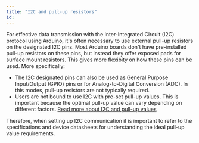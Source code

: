 ```yaml
---
title: "I2C and pull-up resistors"
id: 
---
```


For effective data transmission with the Inter-Integrated Circuit (I2C) protocol using Arduino, it's often necessary to use external pull-up resistors on the designated I2C pins. Most Arduino boards don't have pre-installed pull-up resistors on these pins, but instead they offer exposed pads for surface mount resistors. This gives more flexibity on how these pins can be used. More specifically:

* The I2C designated pins can also be used as General Purpose Input/Output (GPIO) pins or for Analog-to-Digital Conversion (ADC). In this modes, pull-up resistors are not typically required.
* Users are not bound to use I2C with pre-set pull-up values. This is important because the optimal pull-up value can vary depending on different factors. <a class="link-external" href="https://learn.sparkfun.com/tutorials/i2c/i2c-at-the-hardware-level">Read more about I2C and pull-up values</a>

Therefore, when setting up I2C communication it is important to refer to the specifications and device datasheets for understanding the ideal pull-up value requirements.
